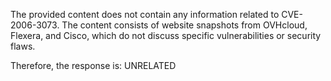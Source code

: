 The provided content does not contain any information related to CVE-2006-3073. The content consists of website snapshots from OVHcloud, Flexera, and Cisco, which do not discuss specific vulnerabilities or security flaws.

Therefore, the response is: UNRELATED